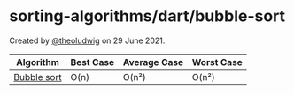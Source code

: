 # sorting-algorithms/dart/bubble-sort

Created by [@theoludwig](https://github.com/theoludwig) on 29 June 2021.

| Algorithm                                             | Best Case | Average Case | Worst Case |
| ----------------------------------------------------- | --------- | ------------ | ---------- |
| [Bubble sort](https://wikipedia.org/wiki/Bubble_sort) | O(n)      | O(n²)        | O(n²)      |
